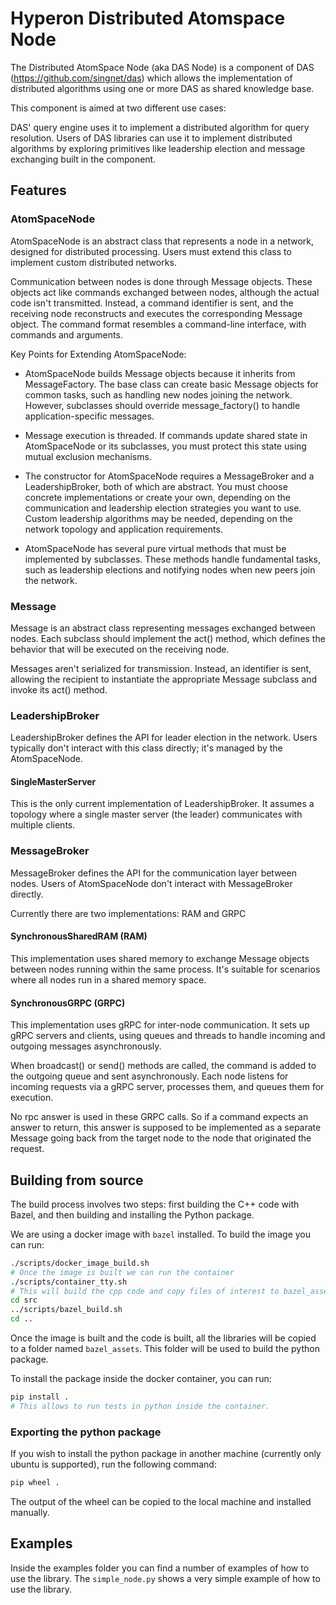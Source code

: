 # Hyperon Distributed Atomspace Node

The Distributed AtomSpace Node (aka DAS Node) is a component of DAS
(<https://github.com/singnet/das>) which allows the implementation of
distributed algorithms using one or more DAS as shared knowledge base.

This component is aimed at two different use cases:

DAS' query engine uses it to implement a distributed algorithm for query
resolution. Users of DAS libraries can use it to implement distributed
algorithms by exploring primitives like leadership election and message
exchanging built in the component.

## Features

### AtomSpaceNode

AtomSpaceNode is an abstract class that represents a node in a network,
designed for distributed processing. Users must extend this class to implement
custom distributed networks.

Communication between nodes is done through Message objects. These objects act
like commands exchanged between nodes, although the actual code isn't
transmitted. Instead, a command identifier is sent, and the receiving node
reconstructs and executes the corresponding Message object. The command format
resembles a command-line interface, with commands and arguments.

Key Points for Extending AtomSpaceNode:

  - AtomSpaceNode builds Message objects because it inherits from
  MessageFactory. The base class can create basic Message objects for common
  tasks, such as handling new nodes joining the network. However, subclasses
  should override message_factory() to handle application-specific messages.

  - Message execution is threaded. If commands update shared state in
  AtomSpaceNode or its subclasses, you must protect this state using mutual
  exclusion mechanisms.

  - The constructor for AtomSpaceNode requires a MessageBroker and a
  LeadershipBroker, both of which are abstract. You must choose concrete
  implementations or create your own, depending on the communication and
  leadership election strategies you want to use. Custom leadership algorithms
  may be needed, depending on the network topology and application
  requirements.

  - AtomSpaceNode has several pure virtual methods that must be implemented by
  subclasses. These methods handle fundamental tasks, such as leadership
  elections and notifying nodes when new peers join the network.

### Message

Message is an abstract class representing messages exchanged between nodes.
Each subclass should implement the act() method, which defines the behavior
that will be executed on the receiving node.

Messages aren't serialized for transmission. Instead, an identifier is sent,
allowing the recipient to instantiate the appropriate Message subclass and
invoke its act() method.

### LeadershipBroker

LeadershipBroker defines the API for leader election in the network. Users
typically don't interact with this class directly; it's managed by the
AtomSpaceNode.

#### SingleMasterServer

This is the only current implementation of LeadershipBroker. It assumes a
topology where a single master server (the leader) communicates with multiple
clients.

### MessageBroker

MessageBroker defines the API for the communication layer between nodes. Users
of AtomSpaceNode don't interact with MessageBroker directly.

Currently there are two implementations: RAM and GRPC

#### SynchronousSharedRAM (RAM)
 
This implementation uses shared memory to exchange Message objects between
nodes running within the same process. It's suitable for scenarios where all
nodes run in a shared memory space.

#### SynchronousGRPC (GRPC)

This implementation uses gRPC for inter-node communication. It sets up gRPC
servers and clients, using queues and threads to handle incoming and outgoing
messages asynchronously.

When broadcast() or send() methods are called, the command is added to the
outgoing queue and sent asynchronously. Each node listens for incoming requests
via a gRPC server, processes them, and queues them for execution.

No rpc answer is used in these GRPC calls. So if a command expects an answer to
return, this answer is supposed to be implemented as a separate Message going
back from the target node to the node that originated the request.

## Building from source

The build process involves two steps: first building the C++ code with Bazel,
and then building and installing the Python package.

We are using a docker image with `bazel` installed. To build the image you can run:

```sh
./scripts/docker_image_build.sh
# Once the image is built we can run the container
./scripts/container_tty.sh
# This will build the cpp code and copy files of interest to bazel_assets dir
cd src
../scripts/bazel_build.sh
cd ..
```

Once the image is built and the code is built, all the libraries will be copied to a folder named `bazel_assets`.
This folder will be used to build the python package.

To install the package inside the docker container, you can run:
```sh
pip install .
# This allows to run tests in python inside the container.
```

### Exporting the python package

If you wish to install the python package in another machine (currently only ubuntu is supported), run the following command:

```sh
pip wheel .

```

The output of the wheel can be copied to the local machine and installed manually. 

## Examples

Inside the examples folder you can find a number of examples of how to use the library. The `simple_node.py` shows a very simple example of how to use the library.
